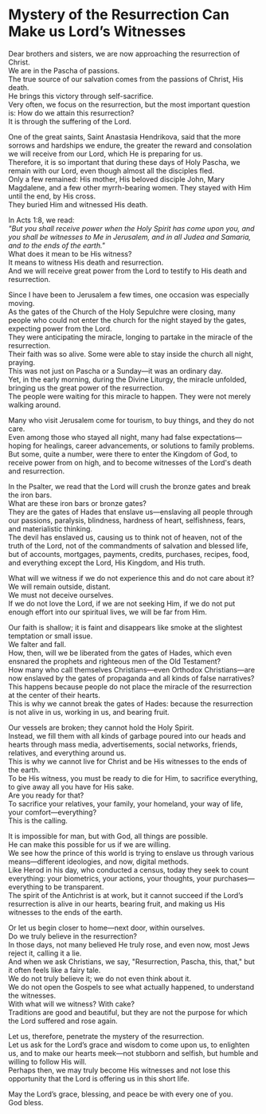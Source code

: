 # Mystery of the Resurrection Can Make us Lord’s Witnesses

Dear brothers and sisters, we are now approaching the resurrection of Christ.  
We are in the Pascha of passions.  
The true source of our salvation comes from the passions of Christ, His death.  
He brings this victory through self-sacrifice.  
Very often, we focus on the resurrection, but the most important question is: How do we attain this resurrection?  
It is through the suffering of the Lord.  

One of the great saints, Saint Anastasia Hendrikova, said that the more sorrows and hardships we endure, the greater the reward and consolation we will receive from our Lord, which He is preparing for us.  
Therefore, it is so important that during these days of Holy Pascha, we remain with our Lord, even though almost all the disciples fled.  
Only a few remained: His mother, His beloved disciple John, Mary Magdalene, and a few other myrrh-bearing women. They stayed with Him until the end, by His cross.  
They buried Him and witnessed His death.  

In Acts 1:8, we read:  
*"But you shall receive power when the Holy Spirit has come upon you, and you shall be witnesses to Me in Jerusalem, and in all Judea and Samaria, and to the ends of the earth."*  
What does it mean to be His witness?  
It means to witness His death and resurrection.  
And we will receive great power from the Lord to testify to His death and resurrection.  

Since I have been to Jerusalem a few times, one occasion was especially moving.  
As the gates of the Church of the Holy Sepulchre were closing, many people who could not enter the church for the night stayed by the gates, expecting power from the Lord.  
They were anticipating the miracle, longing to partake in the miracle of the resurrection.  
Their faith was so alive. Some were able to stay inside the church all night, praying.  
This was not just on Pascha or a Sunday—it was an ordinary day.  
Yet, in the early morning, during the Divine Liturgy, the miracle unfolded, bringing us the great power of the resurrection.  
The people were waiting for this miracle to happen. They were not merely walking around.  

Many who visit Jerusalem come for tourism, to buy things, and they do not care.  
Even among those who stayed all night, many had false expectations—hoping for healings, career advancements, or solutions to family problems.  
But some, quite a number, were there to enter the Kingdom of God, to receive power from on high, and to become witnesses of the Lord's death and resurrection.  

In the Psalter, we read that the Lord will crush the bronze gates and break the iron bars.  
What are these iron bars or bronze gates?  
They are the gates of Hades that enslave us—enslaving all people through our passions, paralysis, blindness, hardness of heart, selfishness, fears, and materialistic thinking.  
The devil has enslaved us, causing us to think not of heaven, not of the truth of the Lord, not of the commandments of salvation and blessed life, but of accounts, mortgages, payments, credits, purchases, recipes, food, and everything except the Lord, His Kingdom, and His truth.  

What will we witness if we do not experience this and do not care about it?  
We will remain outside, distant.  
We must not deceive ourselves.  
If we do not love the Lord, if we are not seeking Him, if we do not put enough effort into our spiritual lives, we will be far from Him.

Our faith is shallow; it is faint and disappears like smoke at the slightest temptation or small issue.  
We falter and fall.  
How, then, will we be liberated from the gates of Hades, which even ensnared the prophets and righteous men of the Old Testament?  
How many who call themselves Christians—even Orthodox Christians—are now enslaved by the gates of propaganda and all kinds of false narratives?  
This happens because people do not place the miracle of the resurrection at the center of their hearts.  
This is why we cannot break the gates of Hades: because the resurrection is not alive in us, working in us, and bearing fruit.  

Our vessels are broken; they cannot hold the Holy Spirit.  
Instead, we fill them with all kinds of garbage poured into our heads and hearts through mass media, advertisements, social networks, friends, relatives, and everything around us.  
This is why we cannot live for Christ and be His witnesses to the ends of the earth.  
To be His witness, you must be ready to die for Him, to sacrifice everything, to give away all you have for His sake.  
Are you ready for that?  
To sacrifice your relatives, your family, your homeland, your way of life, your comfort—everything?  
This is the calling.  

It is impossible for man, but with God, all things are possible.  
He can make this possible for us if we are willing.  
We see how the prince of this world is trying to enslave us through various means—different ideologies, and now, digital methods.  
Like Herod in his day, who conducted a census, today they seek to count everything: your biometrics, your actions, your thoughts, your purchases—everything to be transparent.  
The spirit of the Antichrist is at work, but it cannot succeed if the Lord’s resurrection is alive in our hearts, bearing fruit, and making us His witnesses to the ends of the earth.  

Or let us begin closer to home—next door, within ourselves.  
Do we truly believe in the resurrection?  
In those days, not many believed He truly rose, and even now, most Jews reject it, calling it a lie.  
And when we ask Christians, we say, "Resurrection, Pascha, this, that," but it often feels like a fairy tale.  
We do not truly believe it; we do not even think about it.  
We do not open the Gospels to see what actually happened, to understand the witnesses.  
With what will we witness? With cake?  
Traditions are good and beautiful, but they are not the purpose for which the Lord suffered and rose again.  

Let us, therefore, penetrate the mystery of the resurrection.  
Let us ask for the Lord’s grace and wisdom to come upon us, to enlighten us, and to make our hearts meek—not stubborn and selfish, but humble and willing to follow His will.  
Perhaps then, we may truly become His witnesses and not lose this opportunity that the Lord is offering us in this short life.  

May the Lord’s grace, blessing, and peace be with every one of you.  
God bless.

